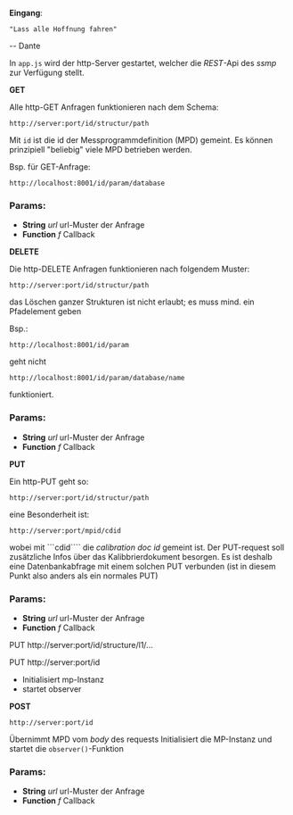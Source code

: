 

<!-- Start ./app.js -->

__Eingang__:
```
"Lass alle Hoffnung fahren"
```
-- Dante

In ```app.js``` wird der http-Server gestartet,
welcher die _REST_-Api des _ssmp_ zur Verfügung stellt.

__GET__

Alle http-GET Anfragen funktionieren nach dem  Schema:
```
http://server:port/id/structur/path
```
Mit ```id``` ist die id der Messprogrammdefinition (MPD) gemeint.
Es können prinzipiell "beliebig" viele  MPD betrieben werden.

Bsp. für GET-Anfrage:
```
http://localhost:8001/id/param/database
```

### Params: 

* **String** *url* url-Muster der Anfrage
* **Function** *f* Callback

__DELETE__

Die http-DELETE Anfragen funktionieren nach folgendem Muster:
```
http://server:port/id/structur/path
```
das Löschen ganzer Strukturen ist nicht erlaubt; es muss
mind. ein Pfadelement geben

Bsp.:
```
http://localhost:8001/id/param
```
geht nicht
```
http://localhost:8001/id/param/database/name
```
funktioniert.

### Params: 

* **String** *url* url-Muster der Anfrage
* **Function** *f* Callback

__PUT__

Ein http-PUT geht so:
```
http://server:port/id/structur/path
```
eine Besonderheit ist:
```
http://server:port/mpid/cdid
```
wobei mit ```cdid```` die _calibration doc id_
gemeint ist.
Der PUT-request soll zusätzliche Infos über das Kalibbrierdokument
besorgen. Es ist deshalb eine Datenbankabfrage mit einem solchen PUT
verbunden (ist in diesem Punkt also
anders als ein normales PUT)

### Params: 

* **String** *url* url-Muster der Anfrage
* **Function** *f* Callback

PUT
http://server:port/id/structure/l1/...

PUT
http://server:port/id
- Initialisiert mp-Instanz
- startet observer

__POST__

```
http://server:port/id
```

Übernimmt MPD vom _body_ des  requests
Initialisiert die MP-Instanz und startet
die ```observer()```-Funktion

### Params: 

* **String** *url* url-Muster der Anfrage
* **Function** *f* Callback

<!-- End ./app.js -->


